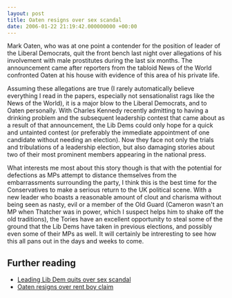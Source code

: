 ```yaml
---
layout: post
title: Oaten resigns over sex scandal
date: 2006-01-22 21:19:42.000000000 +00:00
---
```


Mark Oaten, who was at one point a contender for the position of leader of the Liberal Democrats, quit the front bench last night over allegations of his involvement with male prostitutes during the last six months. The announcement came after reporters from the tabloid News of the World confronted Oaten at his house with evidence of this area of his private life.

Assuming these allegations are true (I rarely automatically believe everything I read in the papers, especially not sensationalist rags like the News of the World), it is a major blow to the Liberal Democrats, and to Oaten personally. With Charles Kennedy recently admitting to having a drinking problem and the subsequent leadership contest that came about as a result of that announcement, the Lib Dems could only hope for a quick and untainted contest (or preferably the immediate appointment of one candidate without needing an election). Now they face not only the trials and tribulations of a leadership election, but also damaging stories about two of their most prominent members appearing in the national press.

What interests me most about this story though is that with the potential for defections as MPs attempt to distance themselves from the embarrassments surrounding the party, I think this is the best time for the Conservatives to make a serious return to the UK political scene. With a new leader who boasts a reasonable amount of clout and charisma without being seen as nasty, evil or a member of the Old Guard (Cameron wasn't an MP when Thatcher was in power, which I suspect helps him to shake off the old traditions), the Tories have an excellent opportunity to steal some of the ground that the Lib Dems have taken in previous elections, and possibly even some of their MPs as well. It will certainly be intreresting to see how this all pans out in the days and weeks to come.

## Further reading

 * [Leading Lib Dem quits over sex scandal](http://www.theguardian.com/politics/2006/jan/22/uk.liberaldemocrats)
 * [Oaten resigns over rent boy claim](http://news.bbc.co.uk/1/hi/uk_politics/4635916.stm)

